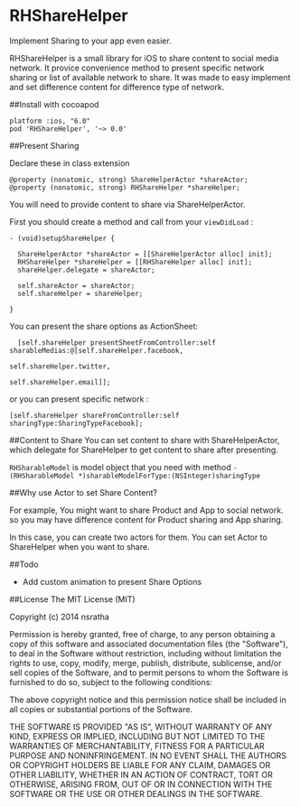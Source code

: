 RHShareHelper
=============

Implement Sharing to your app even easier.

RHShareHelper is a small library for iOS to share content to social media network. It provice convenience method to present specific network sharing or list of available network to share. It was made to easy implement and set difference content for difference type of network.

##Install with cocoapod
```
platform :ios, "6.0"
pod 'RHShareHelper', '~> 0.0'
```
##Present Sharing

Declare these in class extension

```
@property (nonatomic, strong) ShareHelperActor *shareActor;
@property (nonatomic, strong) RHShareHelper *shareHelper;
```

You will need to provide content to share via ShareHelperActor.

First you should create a method and call from your  ```viewDidLoad``` :

```
- (void)setupShareHelper {
  
  ShareHelperActor *shareActor = [[ShareHelperActor alloc] init];
  RHShareHelper *shareHelper = [[RHShareHelper alloc] init];
  shareHelper.delegate = shareActor;
  
  self.shareActor = shareActor;
  self.shareHelper = shareHelper;
  
}
```

You can present the share options as ActionSheet:

```
  [self.shareHelper presentSheetFromController:self sharableMedias:@[self.shareHelper.facebook,
                                                                     self.shareHelper.twitter,
                                                                     self.shareHelper.email]];
```

or you can present specific network :

```
[self.shareHelper shareFromController:self sharingType:SharingTypeFacebook];
```


##Content to Share
You can set content to share with ShareHelperActor, which delegate for ShareHelper to get content to share after presenting.

```RHSharableModel``` is model object that you need with method ```- (RHSharableModel *)sharableModelForType:(NSInteger)sharingType```

##Why use Actor to set Share Content?

For example, You might want to share Product and App to social network. so you may have difference content for Product sharing and App sharing.

In this case, you can create two actors for them. You can set Actor to ShareHelper when you want to share.

##Todo

- Add custom animation to present Share Options

##License
The MIT License (MIT)

Copyright (c) 2014 nsratha

Permission is hereby granted, free of charge, to any person obtaining a copy
of this software and associated documentation files (the "Software"), to deal
in the Software without restriction, including without limitation the rights
to use, copy, modify, merge, publish, distribute, sublicense, and/or sell
copies of the Software, and to permit persons to whom the Software is
furnished to do so, subject to the following conditions:

The above copyright notice and this permission notice shall be included in all
copies or substantial portions of the Software.

THE SOFTWARE IS PROVIDED "AS IS", WITHOUT WARRANTY OF ANY KIND, EXPRESS OR
IMPLIED, INCLUDING BUT NOT LIMITED TO THE WARRANTIES OF MERCHANTABILITY,
FITNESS FOR A PARTICULAR PURPOSE AND NONINFRINGEMENT. IN NO EVENT SHALL THE
AUTHORS OR COPYRIGHT HOLDERS BE LIABLE FOR ANY CLAIM, DAMAGES OR OTHER
LIABILITY, WHETHER IN AN ACTION OF CONTRACT, TORT OR OTHERWISE, ARISING FROM,
OUT OF OR IN CONNECTION WITH THE SOFTWARE OR THE USE OR OTHER DEALINGS IN THE
SOFTWARE.